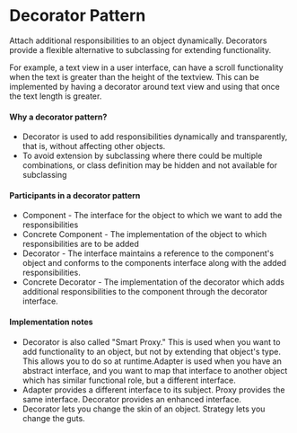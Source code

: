# Decorator Pattern
Attach additional responsibilities to an object dynamically. Decorators provide a flexible alternative to subclassing
for extending functionality.

For example, a text view in a user interface, can have a scroll functionality when the text is greater than the height
of the textview. This can be implemented by having a decorator around text view and using that once the text length 
is greater.

#### Why a decorator pattern?
* Decorator is used to add responsibilities dynamically and transparently, that is, without affecting other objects.
* To avoid extension by subclassing where there could be multiple combinations, or class definition may be hidden and 
not available for subclassing

#### Participants in a decorator pattern
* Component - The interface for the object to which we want to add the responsibilities
* Concrete Component - The implementation of the object to which responsibilities are to be added
* Decorator - The interface maintains a reference to the component's object and conforms to the components interface 
along with the added responsibilities.
* Concrete Decorator - The implementation of the decorator which adds additional responsibilities to the component 
through the decorator interface.

#### Implementation notes
* Decorator is also called "Smart Proxy." This is used when you want to add functionality to an object, but not by 
extending that object's type. This allows you to do so at runtime.Adapter is used when you have an abstract interface, 
and you want to map that interface to another object which has similar functional role, but a different interface.
* Adapter provides a different interface to its subject. Proxy provides the same interface. Decorator provides an 
enhanced interface.
* Decorator lets you change the skin of an object. Strategy lets you change the guts.